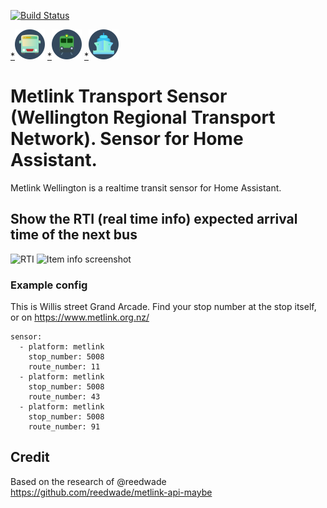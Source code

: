 [![Build Status](https://travis-ci.org/Br3nda/metlink-wellington-homeassistant.svg?branch=master)](https://travis-ci.org/Br3nda/metlink-wellington-homeassistant)

[*](https://icons8.com/icons/set/bus)![Bus](img/icons8-bus-48.png)   [*](https://icons8.com/icons/set/train)![Train](img/icons8-train-48.png)    [*](https://icons8.com/icons/set/water-transportation)![Ferry](img/icons8-water-transportation-48.png)  
                      
# **Metlink Transport Sensor (Wellington Regional Transport Network). Sensor for Home Assistant.** 

Metlink Wellington is a realtime transit sensor for Home Assistant. 



## Show the RTI (real time info) expected arrival time of the next bus

![RTI](img/rti.png)
![Item info screenshot](img/info.png)

### Example config

This is Willis street Grand Arcade. Find your stop number at the stop itself, or on https://www.metlink.org.nz/

```
sensor:
  - platform: metlink
    stop_number: 5008
    route_number: 11
  - platform: metlink
    stop_number: 5008
    route_number: 43
  - platform: metlink
    stop_number: 5008
    route_number: 91
```

## Credit

Based on the research of @reedwade https://github.com/reedwade/metlink-api-maybe

